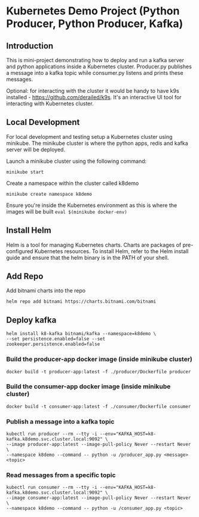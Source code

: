 # Kubernetes Demo Project (Python Producer, Python Producer, Kafka)

## Introduction
This is mini-project demonstrating how to deploy and run a kafka server and python applications inside a Kubernetes cluster. 
Producer.py publishes a message into a kafka topic while consumer.py listens and prints these messages. 

Optional: for interacting with the cluster it would be handy to have k9s installed - https://github.com/derailed/k9s. It's an interactive UI tool for interacting with Kubernetes cluster. 

## Local Development

For local development and testing setup a Kubernetes cluster using minikube. 
The minikube cluster is where the python apps, redis and kafka server will be deployed. 

Launch a minikube cluster using the following command:

``` minikube start ```

Create a namespace within the cluster called k8demo

``` minikube create namespace k8demo ```

Ensure you're inside the Kubernetes environment as this is where the images will be built
``` eval $(minikube docker-env) ```

## Install Helm
Helm is a tool for managing Kubernetes charts. Charts are packages of pre-configured Kubernetes resources.
To install Helm, refer to the Helm install guide and ensure that the helm binary is in the PATH of your shell.

## Add Repo
Add bitnami charts into the repo

``` 
helm repo add bitnami https://charts.bitnami.com/bitnami 
```

## Deploy kafka

```
helm install k8-kafka bitnami/kafka --namespace=k8demo \
--set persistence.enabled=false --set zookeeper.persistence.enabled=false
```

### Build the producer-app docker image (inside minikube cluster)
 
```
docker build -t producer-app:latest -f ./producer/Dockerfile producer
```

### Build the consumer-app docker image (inside minikube cluster)

```
docker build -t consumer-app:latest -f ./consumer/Dockerfile consumer
```

### Publish a message into a kafka topic
``` 
kubectl run producer --rm --tty -i --env="KAFKA_HOST=k8-kafka.k8demo.svc.cluster.local:9092" \
--image producer-app:latest --image-pull-policy Never --restart Never \ 
--namespace k8demo --command -- python -u /producer_app.py <message> <topic>
 ```
### Read messages from a specific topic
```
kubectl run consumer --rm --tty -i --env="KAFKA_HOST=k8-kafka.k8demo.svc.cluster.local:9092" \ 
--image consumer-app:latest --image-pull-policy Never --restart Never \ 
--namespace k8demo --command -- python -u /consumer_app.py <topic>
```






